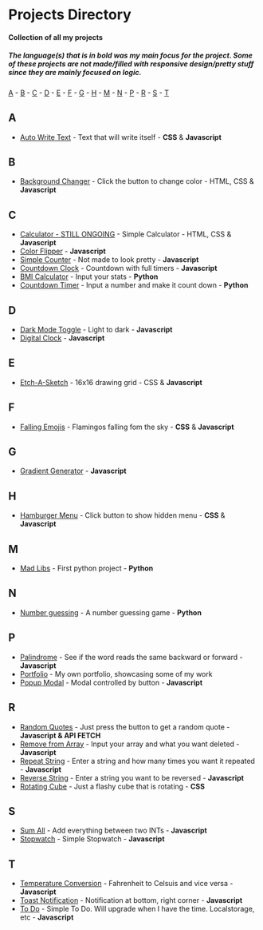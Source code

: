 # Projects Directory
#### Collection of all my projects
##### The language(s) that is in bold was my main focus for the project. Some of these projects are not made/filled with responsive design/pretty stuff since they are mainly focused on logic.

[A](#a) - [B](#b) - [C](#c) - [D](#d) - [E](#e) - [F](#f) - [G](#g) - [H](#h) - [M](#m) - [N](#n) - [P](#p) - [R](#r) - [S](#s) - [T](#t)

## A <a id="a"></a>
- <a href="https://github.com/viktordepomian/auto-write-text">Auto Write Text</a> - Text that will write itself - **CSS** & **Javascript**

## B <a id="b"></a>
- <a href="https://github.com/viktordepomian/background-changer">Background Changer</a> - Click the button to change color - HTML, CSS & **Javascript**

## C <a id="c"></a>
- <a href="https://github.com/viktordepomian/calculator">Calculator - STILL ONGOING</a> - Simple Calculator - HTML, CSS & **Javascript**
- <a href="https://github.com/viktordepomian/color-flipper">Color Flipper</a> - **Javascript**
- <a href="https://github.com/viktordepomian/Simple-Counter">Simple Counter</a> - Not made to look pretty - **Javascript**
- <a href="https://github.com/viktordepomian/countdown-clock">Countdown Clock</a> - Countdown with full timers - **Javascript**
- <a href="https://github.com/viktordepomian/bmi-calc">BMI Calculator</a> - Input your stats - **Python**
- <a href="https://github.com/viktordepomian/countdown-timer">Countdown Timer</a> - Input a number and make it count down - **Python**

## D <a id="d"></a>
- <a href="https://github.com/viktordepomian/dark-mode-toggle">Dark Mode Toggle</a> - Light to dark - **Javascript**
- <a href="https://github.com/viktordepomian/digital-clock">Digital Clock</a> - **Javascript**

## E <a id="e"></a>
- <a href="https://github.com/viktordepomian/etch-a-sketch">Etch-A-Sketch</a> - 16x16 drawing grid - CSS & **Javascript**

## F <a id="f"></a>
- <a href="https://github.com/viktordepomian/falling-emojis">Falling Emojis</a> - Flamingos falling fom the sky - **CSS** & **Javascript**

## G <a id="g"></a>
- <a href="https://github.com/viktordepomian/gradient-generator">Gradient Generator</a> - **Javascript**

## H <a id="h"></a>
- <a href="https://github.com/viktordepomian/hamburger-hidden-menu">Hamburger Menu</a> - Click button to show hidden menu - **CSS** & **Javascript**

## M <a id="m"></a>
- <a href="https://github.com/viktordepomian/mad-libs-generator">Mad Libs</a> - First python project - **Python**

## N <a id="n"></a>
- <a href="https://github.com/viktordepomian/number-guessing">Number guessing</a> - A number guessing game - **Python**

## P <a id="p"></a>
- <a href="https://github.com/viktordepomian/palindromes">Palindrome</a> - See if the word reads the same backward or forward - **Javascript**
- <a href="https://github.com/viktordepomian/portfolio">Portfolio</a> - My own portfolio, showcasing some of my work
- <a href="https://github.com/viktordepomian/popup-modal">Popup Modal</a> - Modal controlled by button - **Javascript**

## R <a id="r"></a>
- <a href="https://github.com/viktordepomian/random-quotes">Random Quotes</a> - Just press the button to get a random quote - **Javascript & API FETCH**
- <a href="https://github.com/viktordepomian/remove-from-array">Remove from Array</a> - Input your array and what you want deleted - **Javascript**
- <a href="https://github.com/viktordepomian/repeat-string">Repeat String</a> - Enter a string and how many times you want it repeated - **Javascript**
- <a href="https://github.com/viktordepomian/reverse-string">Reverse String</a> - Enter a string you want to be reversed - **Javascript**
- <a href="https://github.com/viktordepomian/rotating-cube">Rotating Cube</a> - Just a flashy cube that is rotating - **CSS**



## S <a id="s"></a>
- <a href="https://github.com/viktordepomian/sum-all">Sum All</a> - Add everything between two INTs - **Javascript**
- <a href="https://github.com/viktordepomian/stopwatch">Stopwatch</a> - Simple Stopwatch - **Javascript**

## T <a id="t"></a>
- <a href="https://github.com/viktordepomian/temp-conversion">Temperature Conversion</a> - Fahrenheit to Celsuis and vice versa - **Javascript**
- <a href="https://github.com/viktordepomian/toast-notification">Toast Notification</a> - Notification at bottom, right corner - **Javascript**
- <a href="https://github.com/viktordepomian/to-do">To Do</a> - Simple To Do. Will upgrade when I have the time. Localstorage, etc - **Javascript**
